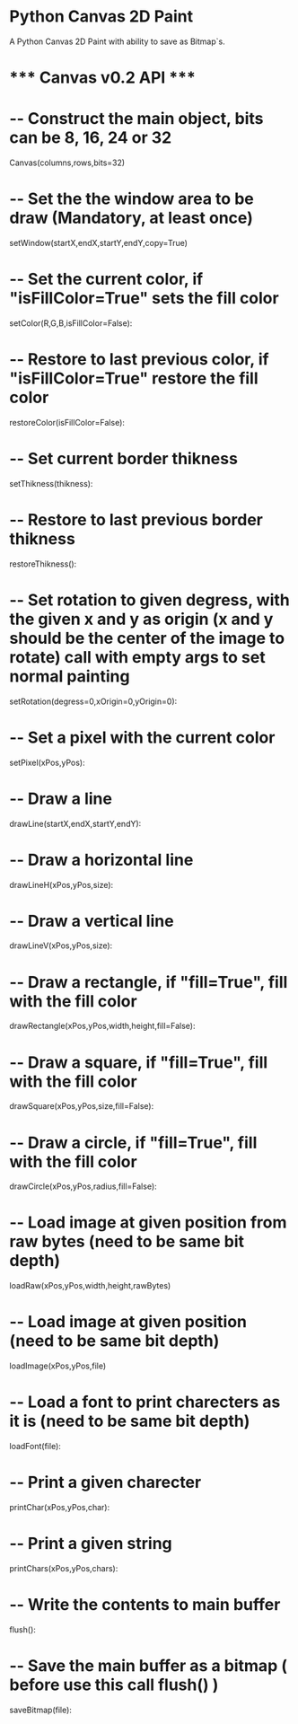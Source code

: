 # Python Canvas 2D Paint

A  Python Canvas 2D Paint with ability to save as Bitmap`s.


# *** Canvas v0.2 API ***

# -- Construct the main object, bits can be 8, 16, 24 or 32

Canvas(columns,rows,bits=32)

# -- Set the the window area to be draw (Mandatory, at least once)

setWindow(startX,endX,startY,endY,copy=True)

# -- Set the current color, if "isFillColor=True" sets the fill color

setColor(R,G,B,isFillColor=False):

# -- Restore to last previous color, if "isFillColor=True" restore the fill color

restoreColor(isFillColor=False):

# -- Set current border thikness

setThikness(thikness):

# -- Restore to last previous border thikness

restoreThikness():

# -- Set rotation to given degress, with the given x and y as origin (x and y should be the center of the image to rotate) call with empty args to set normal painting

setRotation(degress=0,xOrigin=0,yOrigin=0):

# -- Set a pixel with the current color

setPixel(xPos,yPos):

# -- Draw a line

drawLine(startX,endX,startY,endY):

# -- Draw a horizontal line

drawLineH(xPos,yPos,size):

# -- Draw a vertical line

drawLineV(xPos,yPos,size):

# -- Draw a rectangle, if "fill=True", fill with the fill color

drawRectangle(xPos,yPos,width,height,fill=False):

# -- Draw a square, if "fill=True", fill with the fill color

drawSquare(xPos,yPos,size,fill=False):

# -- Draw a circle, if "fill=True", fill with the fill color

drawCircle(xPos,yPos,radius,fill=False):

# -- Load image at given position from raw bytes (need to be same bit depth)

loadRaw(xPos,yPos,width,height,rawBytes)

# -- Load image at given position (need to be same bit depth)

loadImage(xPos,yPos,file)

# -- Load a font to print charecters as it is (need to be same bit depth)

loadFont(file):

# -- Print a given charecter

printChar(xPos,yPos,char):

# -- Print a given string 

printChars(xPos,yPos,chars):

# -- Write the contents to main buffer

flush():

# -- Save the main buffer as a bitmap ( before use this call flush() )

saveBitmap(file):
